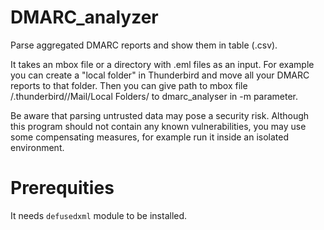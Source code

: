 # DMARC_analyzer
  Parse aggregated DMARC reports and show them in table (.csv).

  It takes an mbox file or a directory with .eml files as an input. For example you can create a "local folder" in Thunderbird and move all your DMARC reports to that folder. Then you can give path to mbox file <home folder>/.thunderbird/<thunderbird profile>/Mail/Local Folders/<folder name> to dmarc_analyser in -m parameter.
  
  Be aware that parsing untrusted data may pose a security risk. Although this program should not contain any known vulnerabilities, you may use some compensating measures, for example run it inside an isolated environment.

# Prerequities
  It needs `defusedxml` module to be installed.

